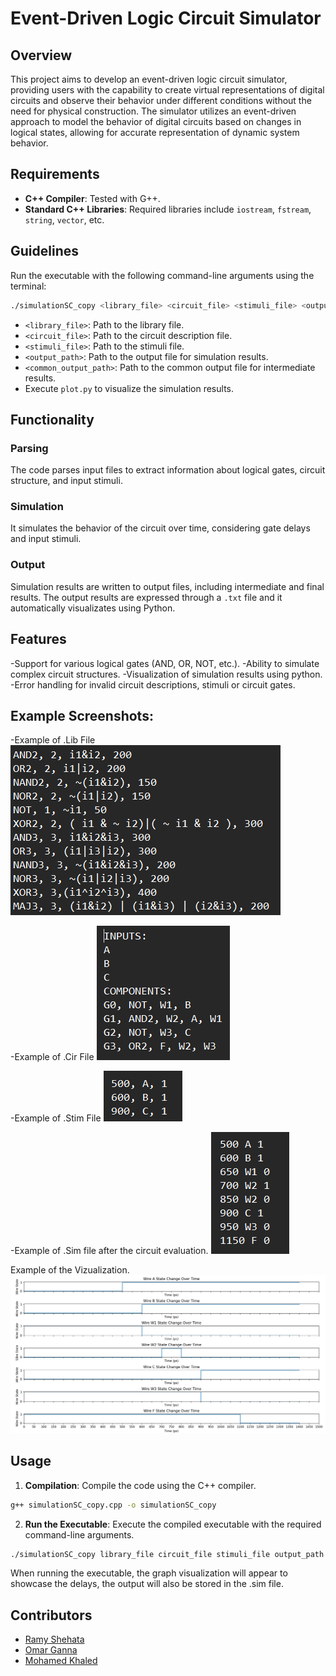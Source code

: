 # Event-Driven Logic Circuit Simulator
## Overview

This project aims to develop an event-driven logic circuit simulator, providing users with the capability to create virtual representations of digital circuits and observe their behavior under different conditions without the need for physical construction. The simulator utilizes an event-driven approach to model the behavior of digital circuits based on changes in logical states, allowing for accurate representation of dynamic system behavior.

## Requirements

- **C++ Compiler**: Tested with G++.
- **Standard C++ Libraries**: Required libraries include `iostream`, `fstream`, `string`, `vector`, etc.

## Guidelines

Run the executable with the following command-line arguments using the terminal:

```bash
./simulationSC_copy <library_file> <circuit_file> <stimuli_file> <output_path> <common_output_path>
```

- `<library_file>`: Path to the library file.
- `<circuit_file>`: Path to the circuit description file.
- `<stimuli_file>`: Path to the stimuli file.
- `<output_path>`: Path to the output file for simulation results.
- `<common_output_path>`: Path to the common output file for intermediate results.
- Execute `plot.py` to visualize the simulation results.

## Functionality

### Parsing
The code parses input files to extract information about logical gates, circuit structure, and input stimuli.

### Simulation
It simulates the behavior of the circuit over time, considering gate delays and input stimuli.

### Output
Simulation results are written to output files, including intermediate and final results. The output results are expressed through a `.txt` file and it automatically visualizates using Python.

## Features
-Support for various logical gates (AND, OR, NOT, etc.).
-Ability to simulate complex circuit structures.
-Visualization of simulation results using python.
-Error handling for invalid circuit descriptions, stimuli or circuit gates.

## Example Screenshots:
-Example of .Lib File
![Simulator Interface](Screenshots/libFile.png)

-Example of .Cir File
![Simulator Interface](Screenshots/CirFile.png)

-Example of .Stim File
![Simulator Interface](Screenshots/StimFile.png)

-Example of .Sim file after the circuit evaluation.
![Simulator Interface](Screenshots/OutputFile.png)

Example of the Vizualization.
![Simulator Interface](Screenshots/Visualization.png)


## Usage

1. **Compilation**: Compile the code using the C++ compiler.

```bash
g++ simulationSC_copy.cpp -o simulationSC_copy
```

2. **Run the Executable**: Execute the compiled executable with the required command-line arguments.

```bash
./simulationSC_copy library_file circuit_file stimuli_file output_path common_output_path
```
When running the executable, the graph visualization will appear to showcase the delays, the output will also be stored in the .sim file. 

## Contributors
- [Ramy Shehata](https://github.com/GM-Sniper)
- [Omar Ganna](https://github.com/omar-ganna)
- [Mohamed Khaled](https://github.com/mmohamedkhaled)
